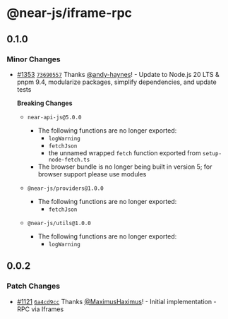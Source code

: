 # @near-js/iframe-rpc

## 0.1.0

### Minor Changes

- [#1353](https://github.com/near/near-api-js/pull/1353) [`73690557`](https://github.com/near/near-api-js/commit/73690557c8e2a74386fca62f4ae123abe0651403) Thanks [@andy-haynes](https://github.com/andy-haynes)! - Update to Node.js 20 LTS & pnpm 9.4, modularize packages, simplify dependencies, and update tests

  **Breaking Changes**

  - `near-api-js@5.0.0`

    - The following functions are no longer exported:
      - `logWarning`
      - `fetchJson`
      - the unnamed wrapped `fetch` function exported from `setup-node-fetch.ts`
    - The browser bundle is no longer being built in version 5; for browser support please use modules

  - `@near-js/providers@1.0.0`

    - The following functions are no longer exported:
      - `fetchJson`

  - `@near-js/utils@1.0.0`
    - The following functions are no longer exported:
      - `logWarning`

## 0.0.2

### Patch Changes

- [#1121](https://github.com/near/near-api-js/pull/1121) [`6a4cd9cc`](https://github.com/near/near-api-js/commit/6a4cd9cca0eb64e66b77e70af74b253da4c08535) Thanks [@MaximusHaximus](https://github.com/MaximusHaximus)! - Initial implementation - RPC via Iframes
